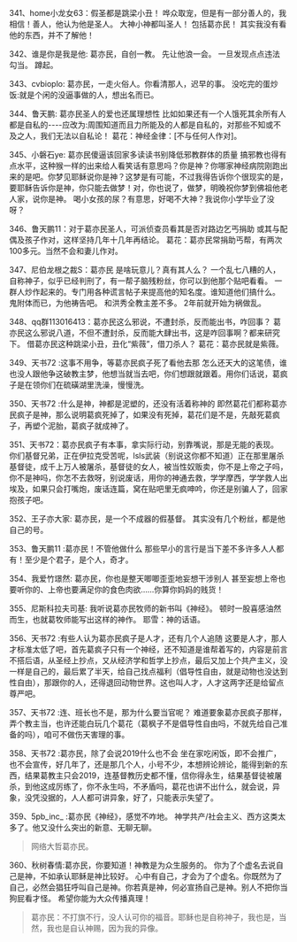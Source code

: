 341、home小龙女63：假圣都是跳梁小丑！
哗众取宠，但是有一部分善人的，我相信！善人，他认为他是圣人。
大神小神都叫圣人！
包括葛亦民！
其实我没有看他的东西，并不了解他！

342、谁是你是我是他: 葛亦民，自创一教。 先让他浪一会。
一旦发现点点违法勾当。 蹲起。

343、cvbioplo: 葛亦民，一走火俗人。你看清那人，迟早的事。
没吃完的蛋炒饭:就是个闲的没逼事做的人，想出名而已。

344、鲁天鹏: 葛亦民圣人的爱也还属理想性
比如如果还有一个人饿死其余所有人都是自私的----应改为:周围知道而且力所能及的人都是自私的，对那些不知或不及之人，我们无法以自私论！
葛花：神经金律：[不与任何人作对]。

345、小磐石ye: 葛亦民傻逼该回家多读读书别降低邪教群体的质量
搞邪教也得有点水平，这种猴一样的出来给人看笑话有意思吗？你是神？你哪家神经病院刚跑出来的是吧。你梦见耶稣说你是神？这梦是有可能，不过我得告诉你个很现实的是，要耶稣告诉你是神，你只能去做梦！对，你也说了，做梦，明晚祝你梦到佛祖他老人家，说你是神。
喝小女孩的尿？有意思，好喝不大神？我说你小学毕业了没呀？

346、鲁天鹏11：对于葛亦民圣人，可派侦查员看其是否对路边乞丐捐助
或其与配偶及孩子作对，这样坚持几年十几年再结论。
葛花：葛亦民常捐助丐帮，有两次100多元。当然不会和妻儿作对。

347、尼伯龙根之裁S：葛亦民 是啥玩意儿？真有其人么？
一个乱七八糟的人，自称神子，似乎已经判刑了，有一帮子脑残粉丝，你可以到他那个贴吧看看。
一群人炒作起来的。专门用各种谎言帖子来提高他的知名度。谁知道他们搞什么。
鬼附体而已，为他祷告吧。
和洪秀全教主差不多。
2年前就开始为祸做乱。

348、qq群113016413：葛亦民这么邪说，不遭封杀，反而能出书，咋回事？
葛亦民这么邪说八道，不但不遭封杀，反而能大肆出书，这是咋回事啊？都来研究下。
借葛亦民这种跳梁小丑，丑化“紫薇”，借刀杀人？
葛花：葛亦民就是紫薇。

349、天书72 :这事不用争，等葛亦民疯子死了看他去那
怎么还天大的这笔债，谁也没人跟他争这破教主梦，他想当就当去吧，你们想跟就跟着。用你们话说，葛疯子是在领你们在硫磺湖里洗澡，慢慢洗。

350、天书72 :什么是神，神都是泥塑的，还没有活着称神的
即然葛花们都称葛亦民疯子是神，那么说明葛疯死掉了，如果没有死掉，葛花们是不是，先敲死葛疯子，再塑个泥胎，葛疯子就成神了。

351、天书72：葛亦民疯子有本事，拿实际行动，别靠嘴说，那是无能的表现。
你们基督兄弟，正在伊拉克受苦呢，lsls武装（别说这你都不知道）正在那里屠杀基督徒，成千上万人被屠杀，基督徒的女人，被当性奴贩卖，你不是上帝之子吗，你不是神吗，你怎不去救呀，别说废话，用你的神通去救，学学摩西，学学救人出埃及，如果只会打嘴炮，废话连篇，窝在贴吧里无疯呻吟，你还是别骗人了，回家抱孩子吧。

352、王子亦大家: 葛亦民，是一个不成器的假基督。
其实没有几个粉丝，都是他自己的号。

353、鲁天鹏11 :葛亦民！不管他做什么
那些早小的言行是当下差不多许多人人都有！至少是个君子，是个人，奇才。

354、我爱竹璟然: 葛亦民，你也是整天唧唧歪歪地妄想干涉别人
甚至妄想上帝也要听你的、上帝也要满足你的食色肉欲……你算你妈妈的贱货！

355、尼斯科拉夫司基: 我听说葛亦民牧师的新书叫《神经》。
顿时一股喜感油然而生，也就葛牧师能写出这样的神作。
耶雪：神的话语。

356、天书72 :有些人认为葛亦民疯子是人才，还有几个人追随
这要是人才，那人才标准太低了吧，首先葛疯子只有一个神经，还不知道是谁帮着写的，内容是前言不搭后语，从圣经上抄点，又从经济学和哲学上抄点，最后又加上个共产主义，没一样是自己的，最后累了半天，给自己找点福利（倡导性自由，就是动物也没达到性自由），那跟你的人，还得退回动物世界。这也叫人才，人才这两字还是给留点尊严吧。

357、天书72 :连、班长也不是，那为什么要当官呢？
难道要象葛亦民疯子那样，弄个教主当，也许还能白玩几个葛花（葛枫子不是倡导性自由吗，不就先给自己准备的吗），咱可不做伤天害理的事。

358、天书72 :葛亦民，除了会说2019什么也不会
坐在家吃闲饭，即不会推广，也不会宣传，好几年了，还是那几个人，小号不少，本想辨论辨论，能得到新的东西，结果葛教主只会2019，连基督教历史都不懂，信你得永生，结果基督徒被屠杀，到他这成厉练了，你不永生吗，不矛盾吗，葛花也讲不出什么，就会说，异象，没凭没据的，人人都可讲异象，好了，只能表示失望了。

359、5pb_inc_ :葛亦民《神经》，感觉不咋地。
神学共产/社会主义、西方这类太多了。他又没什么突出的新意、无聊无聊。
>网络大哲葛亦民。

360、秋树春情:葛亦民，你要知道！神教是为众生服务的。
你为了个虚名去说自己是神，不如承认耶稣是神比较好。
心中有自己，才会为了个虚名。你既然为了自己，必然会猖狂呼叫自己是神。你若真是神，何必宣扬自己是神。别人不把你当狗屁看才怪。
希望你能为大众传播真理！
>葛亦民：不打旗不行，没人认可你的福音。耶稣也是自称神子，我也是，当然，我也是自认神赐，因为我的异像。